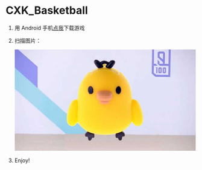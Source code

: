 # CXK_Basketball

1. 用 Android 手机[点我](https://github.com/8qwe24657913/CXK_Basketball/releases/download/1.0/CXK_Basketball.apk)下载游戏

2. 扫描图片：

   ![](https://raw.githubusercontent.com/8qwe24657913/CXK_Basketball/master/Images/Chicken_you_are_so_beautiful.jpg)

3. Enjoy!